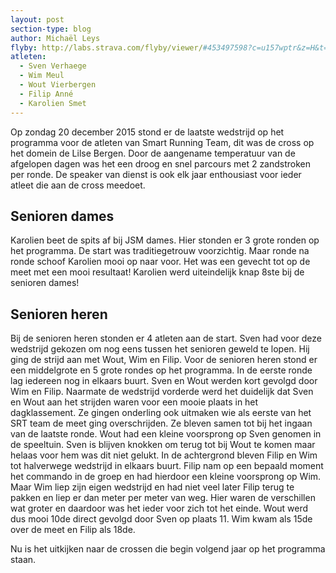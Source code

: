 ```yaml
---
layout: post
section-type: blog
author: Michaël Leys
flyby: http://labs.strava.com/flyby/viewer/#453497598?c=u157wptr&z=H&t=1MThii&a=_tIHG3ZFChv9QQwb
atleten:
  - Sven Verhaege
  - Wim Meul
  - Wout Vierbergen
  - Filip Anné
  - Karolien Smet
---
```


Op zondag 20 december 2015 stond er de laatste wedstrijd op het programma voor de atleten van Smart Running Team, dit was de cross op het domein de Lilse Bergen.
Door de aangename temperatuur van de afgelopen dagen was het een droog en snel parcours met 2 zandstroken per ronde.
De speaker van dienst is ook elk jaar enthousiast voor ieder atleet die aan de cross meedoet.

<!--more-->

## Senioren dames
Karolien beet de spits af bij JSM dames. Hier stonden er 3 grote ronden op het programma.
De start was traditiegetrouw voorzichtig. Maar ronde na ronde schoof Karolien mooi op naar voor. Het was een gevecht tot op de meet met een mooi resultaat!
Karolien werd uiteindelijk knap 8ste bij de senioren dames!


## Senioren heren
Bij de senioren heren stonden er 4 atleten aan de start. Sven had voor deze wedstrijd gekozen om nog eens tussen het senioren geweld te lopen.
Hij ging de strijd aan met Wout, Wim en Filip.
Voor de senioren heren stond er een middelgrote en 5 grote rondes op het programma.
In de eerste ronde lag iedereen nog in elkaars buurt. Sven en Wout werden kort gevolgd door Wim en Filip.
Naarmate de wedstrijd vorderde werd het duidelijk dat Sven en Wout aan het strijden waren voor een mooie plaats in het dagklassement. Ze gingen onderling ook uitmaken wie als eerste van het SRT team de meet ging overschrijden.
Ze bleven samen tot bij het ingaan van de laatste ronde. Wout had een kleine voorsprong op Sven genomen in de speeltuin. Sven is blijven knokken om terug tot bij Wout te komen maar helaas voor hem was dit niet gelukt.
In de achtergrond bleven Filip en Wim tot halverwege wedstrijd in elkaars buurt. Filip nam op een bepaald moment het commando in de groep en had hierdoor een kleine voorsprong op Wim. Maar Wim liep zijn eigen wedstrijd en had niet veel later Filip terug te pakken en liep er dan meter per meter van weg. Hier waren de verschillen wat groter en daardoor was het ieder voor zich tot het einde.
Wout werd dus mooi 10de direct gevolgd door Sven op plaats 11.
Wim kwam als 15de over de meet en Filip als 18de.

Nu is het uitkijken naar de crossen die begin volgend jaar op het programma staan.
